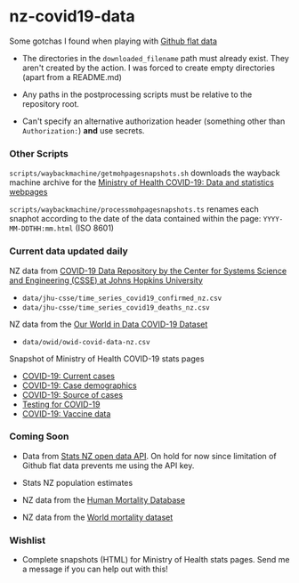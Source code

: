 # nz-covid19-data

Some gotchas I found when playing with [Github flat data](https://github.com/marketplace/actions/flat-data)

- The directories in the `downloaded_filename` path must already exist. They aren't created by the action. I was forced to create empty directories (apart from a README.md)

- Any paths in the postprocessing scripts must be relative to the repository root.

- Can't specify an alternative authorization header (something other than `Authorization:`) **and** use secrets.

### Other Scripts

`scripts/waybackmachine/getmohpagesnapshots.sh` downloads the wayback machine archive for the [Ministry of Health COVID-19: Data and statistics webpages](https://www.health.govt.nz/covid-19-novel-coronavirus/covid-19-data-and-statistics)

`scripts/waybackmachine/processmohpagesnapshots.ts` renames each snaphot according to the date of the data contained within the page: `YYYY-MM-DDTHH:mm.html` (ISO 8601)

### Current data updated daily

NZ data from [COVID-19 Data Repository by the Center for Systems Science and Engineering (CSSE) at Johns Hopkins University](https://github.com/CSSEGISandData/COVID-19)

- `data/jhu-csse/time_series_covid19_confirmed_nz.csv`
- `data/jhu-csse/time_series_covid19_deaths_nz.csv`

NZ data from the [Our World in Data COVID-19 Dataset](https://github.com/owid/covid-19-data)

- `data/owid/owid-covid-data-nz.csv`

Snapshot of Ministry of Health COVID-19 stats pages

- [COVID-19: Current cases](https://www.health.govt.nz/covid-19-novel-coronavirus/covid-19-data-and-statistics/covid-19-current-cases)
- [COVID-19: Case demographics](https://www.health.govt.nz/covid-19-novel-coronavirus/covid-19-data-and-statistics/covid-19-case-demographics)
- [COVID-19: Source of cases](https://www.health.govt.nz/covid-19-novel-coronavirus/covid-19-data-and-statistics/covid-19-source-cases)
- [Testing for COVID-19](https://www.health.govt.nz/covid-19-novel-coronavirus/covid-19-data-and-statistics/testing-covid-19)
- [COVID-19: Vaccine data](https://www.health.govt.nz/covid-19-novel-coronavirus/covid-19-data-and-statistics/covid-19-vaccine-data)

### Coming Soon

- Data from [Stats NZ open data API](https://www.stats.govt.nz/experimental/stats-nz-open-data-api). On hold for now since limitation of Github flat data prevents me using the API key.

- Stats NZ population estimates

- NZ data from the [Human Mortality Database](https://www.mortality.org/)

- NZ data from the [World mortality dataset](https://github.com/akarlinsky/world_mortality)

### Wishlist

- Complete snapshots (HTML) for Ministry of Health stats pages. Send me a message if you can help out with this!
